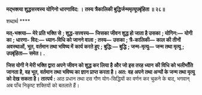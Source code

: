 **मद्भक्त्या शुद्धसत्त्वस्य योगिनो धारणाविद: ।** **तस्य त्रैकालिकी बुद्धिर्जन्ममृत्यूपबृंहिता ॥ २८॥** 

शब्दार्थ **** 

**मत्-भक्त्या—** **मेरे प्रति भक्ति से** **; शुद्ध-सत्त्वस्य—** **जिसका जीवन शुद्ध हो जाता है उसका** **; योगिन:—** **योगी का** **; धारणा-** **विद:—** **ध्यान-विधि को जानने वाला** **; तस्य—** **उसका** **; त्रै-कालिकी—** **काल की तीनों अवस्थाओं, भूत, वर्तमान तथा भविष्य में** **कार्य करते हुए** **; बुद्धि:—** **बुद्धि** **; जन्म-मृत्यु—** **जन्म तथा मृत्यु** **; उपबृंहिता—** **समेत।** **.** 

**जिस योगी ने मेरी भक्ति द्वारा अपने जीवन को शुद्ध कर लिया है और जो इस तरह ध्यान** **की विधि को भलीभाँति जानता है, वह भूत, वर्तमान तथा भविष्य का ज्ञान प्राप्त करता है। अत:** **वह अपने तथा अन्यों के जन्म तथा मृत्यु को देख सकता है।** **तात्पर्य :** आठ प्रधान तथा दस गौण योग-सिद्धियों का वर्णन कर चुकने के बाद, भगवान् अब पाँच निकृष्ट शक्तियों को बतलाते हैं।  